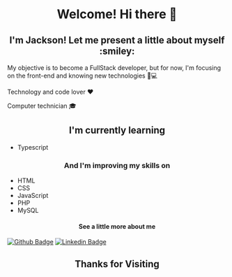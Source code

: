 <h1 align="center"> Welcome! Hi there 👋 </h1>

<h2 align="center"> I'm Jackson! Let me present a little about myself :smiley: </h2>

My objective is to become a FullStack developer, but for now, I'm focusing on the front-end and knowing new technologies :eyes::computer:

Technology and code lover :heart:

Computer technician :mortar_board:

<h2 align="center"> I'm currently learning </h2>

* Typescript

<h3 align="center"> And I'm improving my skills on </h3>

* HTML 
* CSS
* JavaScript
* PHP
* MySQL

<h4 align="center">See a little more about me</h4>

[![Github Badge](https://img.shields.io/badge/-Github-000?style=flat-square&logo=Github&logoColor=white&link=https://github.com/JacksonMonteiro)](https://github.com/JacksonMonteiro)
[![Linkedin Badge](https://img.shields.io/badge/-LinkedIn-blue?style=flat-square&logo=Linkedin&logoColor=white&link=https://www.linkedin.com/in/jackson-monteiro-716353199)](https://www.linkedin.com/in/jackson-monteiro-716353199)

<h2 align="center">Thanks for Visiting </h2>
<!--
**JacksonMonteiro/JacksonMonteiro** is a ✨ _special_ ✨ repository because its `README.md` (this file) appears on your GitHub profile.

Here are some ideas to get you started:

- 🔭 I’m currently working on ...
- 🌱 I’m currently learning ...
- 👯 I’m looking to collaborate on ...
- 🤔 I’m looking for help with ...
- 💬 Ask me about ...
- 📫 How to reach me: ...
- 😄 Pronouns: ...
- ⚡ Fun fact: ...
-->
